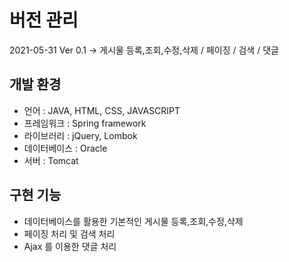 # 버전 관리
2021-05-31 Ver 0.1
-> 게시물 등록,조회,수정,삭제 / 페이징 / 검색 / 댓글


## 개발 환경
- 언어 : JAVA, HTML, CSS, JAVASCRIPT
- 프레임워크 : Spring framework
- 라이브러리 : jQuery, Lombok
- 데이터베이스 : Oracle
- 서버 : Tomcat

## 구현 기능
- 데이터베이스를 활용한 기본적인 게시물 등록,조회,수정,삭제
- 페이징 처리 및 검색 처리
- Ajax 를 이용한 댓글 처리
